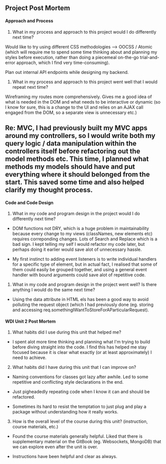 ## Project Post Mortem

#### Approach and Process

1. What in my process and approach to this project would I do differently next time?

Would like to try using different CSS methodologies --> OOCSS / Atomic (which will require me to spend some time thinking about and planning my styles before execution, rather than doing a piecemeal on-the-go trial-and-error approach, which I find very time-consuming). 

Plan out internal API endpoints while designing my backend.

1. What in my process and approach to this project went well that I would repeat next time?

Wireframing my routes more comprehensively. Gives me a good idea of what is needed in the DOM and what needs to be interactive or dynamic (so I know for sure, this is a change to the UI and relies on an AJAX call engaged from the DOM, so a separate view is unnecessary etc.)

Re: MVC, I had previously built my MVC apps around my controllers, so I would write both my query logic / data manipulation within the controllers itself before refactoring out the model methods etc. This time, I planned what methods my models should have and put everything where it should belonged from the start. This saved some time and also helped clarify my thought process.
--

#### Code and Code Design

1. What in my code and program design in the project would I do differently next time?

- DOM functions not DRY, which is a huge problem in maintainability because every change to my views (classNames, new elements etc) requires correponding changes. Lots of Search and Replace which is a bad sign. I kept telling my self I would refactor my code later, but perhaps doing it earlier would save alot of unnecessary hassle. 

- My first instinct to adding event listeners is to write individual handlers for a specific type of element, but in actual fact, I realised that some of them could easily be grouped together, and using a general event handler with bound arguments could save alot of repetitive code. 

1. What in my code and program design in the project went well? Is there anything I would do the same next time?

- Using the data attribute in HTML els has been a good way to avoid polluting the request object (which I had previously done (eg. storing and accessing req.somethingIWantToStoreForAParticularRequest).

#### WDI Unit 2 Post Mortem
1. What habits did I use during this unit that helped me?

- I spent alot more time thinking and planning what I'm trying to build before diving straight into the code. I find this has helped me stay focused because it is clear what exactly (or at least approximately) I need to achieve. 

2. What habits did I have during this unit that I can improve on?

- Naming conventions for classes got lazy after awhile. Led to some repetitive and conflicting style declarations in the end.

- Just pigheadedly repeating code when I know it can and should be refactored.

- Sometimes its hard to resist the temptation to just plug and play a package without understanding how it really works.   

3. How is the overall level of the course during this unit? (instruction, course materials, etc.)

- Found the course materials generally helpful. Liked that there is supplementary material on the GitBook (eg. Websockets, MongoDB) that we can explore even after the unit is over. 

- Instructions have been helpful and clear as always. 
